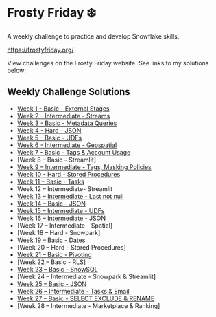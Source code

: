 # Frosty Friday :snowflake:

A weekly challenge to practice and develop Snowflake skills.

https://frostyfriday.org/

View challenges on the Frosty Friday website. See links to my solutions below:

## Weekly Challenge Solutions

- [Week 1 - Basic - External Stages](https://github.com/jameskalfox/frosty-friday-snowflake-challenges/blob/main/Week_1_Basic_External_Stages/Week%201%20%E2%80%93%20Basic%20-%20External%20Stages.sql)
- [Week 2 - Intermediate - Streams](https://github.com/jameskalfox/frosty-friday-snowflake-challenges/blob/main/Week_2_Intermediate_Streams/Week%202%20%E2%80%93%20Intermediate%20-%20Streams.sql)
- [Week 3 - Basic - Metadata Queries](https://github.com/jameskalfox/frosty-friday-snowflake-challenges/blob/main/Week_3_Basic_Metadata_Queries/Week%203%20%E2%80%93%20Basic%20-%20Metadata%20Queries.sql)
- [Week 4 - Hard - JSON](https://github.com/jameskalfox/frosty-friday-snowflake-challenges/blob/main/Week_4_Hard_JSON/Week%204%20%E2%80%93%20Hard%20-%20JSON.sql)
- [Week 5 - Basic - UDFs](https://github.com/jameskalfox/frosty-friday-snowflake-challenges/blob/main/Week_5_Basic_UDFs/Week%205%20%E2%80%93%20Basic%20-%20UDFs.sql)
- [Week 6 - Intermediate - Geospatial](https://github.com/jameskalfox/frosty-friday-snowflake-challenges/blob/main/Week_6_Hard_Geospatial/Week%206%20%E2%80%93%20Hard%20-%20Geospatial.sql)
- [Week 7 - Basic - Tags & Account Usage](https://github.com/jameskalfox/frosty-friday-snowflake-challenges/blob/main/Week_7_Intermediate_Tags_Account_Usage/Week%207%20%E2%80%93%20Intermediate%20-%20Tags%20Account%20Usage.sql)
- [Week 8 – Basic - Streamlit]
- [Week 9 – Intermediate - Tags, Masking Policies](https://github.com/jameskalfox/frosty-friday-snowflake-challenges/blob/main/Week_09_Intermediate_Tags_Masking_Policies/Week%209%20%E2%80%93%20Intermediate%20-%20Tags%20Masking%20Policies.sql)
- [Week 10 - Hard - Stored Procedures](https://github.com/jameskalfox/frosty-friday-snowflake-challenges/blob/main/Week_10_Hard_Stored_Procedures/Week%2010%20%E2%80%93%20Hard%20-%20Stored_Procedures.sql)
- [Week 11 – Basic - Tasks](https://github.com/jameskalfox/frosty-friday-snowflake-challenges/blob/main/Week_11_Basic_Tasks/Week%2011%20%E2%80%93%20Basic%20-%20Tasks.sql)
- Week 12 – Intermediate- Streamlit
- [Week 13 – Intermediate - Last not null](https://github.com/jameskalfox/frosty-friday-snowflake-challenges/blob/main/Week_13_Intermediate_Last_Not_Null/Week%2013%20%E2%80%93%20Intermediate%20-%20Last%20not%20null.sql)
- [Week 14 – Basic - JSON](https://github.com/jameskalfox/frosty-friday-snowflake-challenges/blob/main/Week_14_Basic_JSON/Week%2014%20%E2%80%93%20Basic%20-%20JSON.sql)
- [Week 15 – Intermediate - UDFs](https://github.com/jameskalfox/frosty-friday-snowflake-challenges/blob/main/Week_15_Intermediate_UDFs/Week%2015%20%E2%80%93%20Intermediate%20-%20UDFs.sql)
- [Week 16 – Intermediate - JSON](https://github.com/jameskalfox/frosty-friday-snowflake-challenges/blob/main/Week_16_Intermediate_JSON/Week%2016%20%E2%80%93%20Intermediate%20-%20JSON.sql)
- [Week 17 – Intermediate - Spatial]
- [Week 18 – Hard - Snowpark]
- [Week 19 – Basic - Dates](https://github.com/jameskalfox/frosty-friday-snowflake-challenges/blob/main/Week_19_Basic_Dates/Week%2019%20%E2%80%93%20Basic%20-%20Dates.sql)
- [Week 20 – Hard - Stored Procedures]
- [Week 21 – Basic - Pivoting](https://github.com/jameskalfox/frosty-friday-snowflake-challenges/blob/main/Week_21_Basic_Pivoting/Week%2021%20%E2%80%93%20Basic%20-%20Pivoting.sql)
- [Week 22 – Basic - RLS]
- [Week 23 – Basic - SnowSQL](https://github.com/jameskalfox/frosty-friday-snowflake-challenges/blob/main/Week_23_Basic_SnowSQL/Week%2023%20%E2%80%93%20Basic%20-%20SnowSQL.sql)
- [Week 24 – Intermediate - Snowpark & Streamlit]
- [Week 25 – Basic - JSON](https://github.com/jameskalfox/frosty-friday-snowflake-challenges/blob/main/Week_25_Basic_JSON/Week%2025%20%E2%80%93%20Basic%20-%20JSON.sql)
- [Week 26 – Intermediate - Tasks & Email](https://github.com/jameskalfox/frosty-friday-snowflake-challenges/blob/main/Week_26_Intermediate_Tasks_Email/Week%2026%20%E2%80%93%20Intermediate%20-%20Tasks%20%26%20Email.sql)
- [Week 27 – Basic - SELECT EXCLUDE & RENAME](https://github.com/jameskalfox/frosty-friday-snowflake-challenges/blob/main/Week_27_Basic_SELECT_EXCLUDE_RENAME/Week%2027%20%E2%80%93%20Basic%20-%20SELECT%20EXCLUDE%20%26%20RENAME.sql)
- [Week 28 – Intermediate - Marketplace & Ranking]